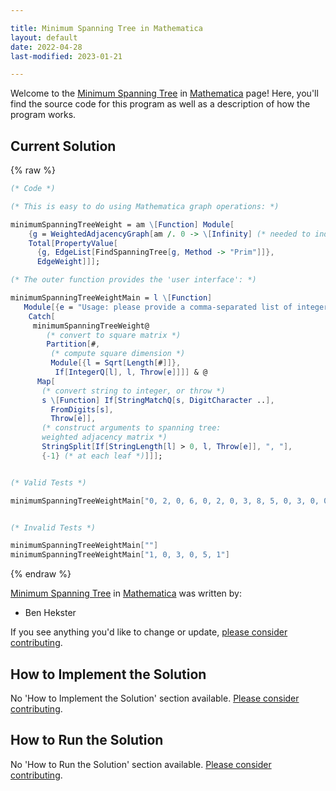 ```yaml
---

title: Minimum Spanning Tree in Mathematica
layout: default
date: 2022-04-28
last-modified: 2023-01-21

---
```


Welcome to the [Minimum Spanning Tree](https://sampleprograms.io/projects/minimum-spanning-tree) in [Mathematica](https://sampleprograms.io/languages/mathematica) page! Here, you'll find the source code for this program as well as a description of how the program works.

## Current Solution

{% raw %}

```mathematica
(* Code *)

(* This is easy to do using Mathematica graph operations: *)

minimumSpanningTreeWeight = am \[Function] Module[
    {g = WeightedAdjacencyGraph[am /. 0 -> \[Infinity] (* needed to indicate no edge *)]},
    Total[PropertyValue[
      {g, EdgeList[FindSpanningTree[g, Method -> "Prim"]]},
      EdgeWeight]]];

(* The outer function provides the 'user interface': *)

minimumSpanningTreeWeightMain = l \[Function]
   Module[{e = "Usage: please provide a comma-separated list of integers"},
    Catch[
     minimumSpanningTreeWeight@
        (* convert to square matrix *)
        Partition[#,
         (* compute square dimension *)
         Module[{l = Sqrt[Length[#]]}, 
          If[IntegerQ[l], l, Throw[e]]]] & @
      Map[
       (* convert string to integer, or throw *)
       s \[Function] If[StringMatchQ[s, DigitCharacter ..],
         FromDigits[s],
         Throw[e]],
       (* construct arguments to spanning tree: 
       weighted adjacency matrix *)
       StringSplit[If[StringLength[l] > 0, l, Throw[e]], ", "],
       {-1} (* at each leaf *)]]];


(* Valid Tests *)

minimumSpanningTreeWeightMain["0, 2, 0, 6, 0, 2, 0, 3, 8, 5, 0, 3, 0, 0, 7, 6, 8, 0, 0, 9, 0, 5, 7, 9, 0"]


(* Invalid Tests *)

minimumSpanningTreeWeightMain[""]
minimumSpanningTreeWeightMain["1, 0, 3, 0, 5, 1"]
```

{% endraw %}

[Minimum Spanning Tree](https://sampleprograms.io/projects/minimum-spanning-tree) in [Mathematica](https://sampleprograms.io/languages/mathematica) was written by:

- Ben Hekster

If you see anything you'd like to change or update, [please consider contributing](https://github.com/TheRenegadeCoder/sample-programs).

## How to Implement the Solution

No 'How to Implement the Solution' section available. [Please consider contributing](https://github.com/TheRenegadeCoder/sample-programs-website).

## How to Run the Solution

No 'How to Run the Solution' section available. [Please consider contributing](https://github.com/TheRenegadeCoder/sample-programs-website).